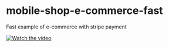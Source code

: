 # mobile-shop-e-commerce-fast
Fast example of e-commerce with stripe payment

[![Watch the video](https://img.youtube.com/vi/QaXc-p9S9kg/hqdefault.jpg)](https://youtu.be/QaXc-p9S9kg)
